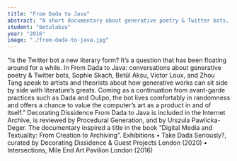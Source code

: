 ```yaml
---
title: "From Dada to Java"
abstract: "A short documentary about generative poetry & Twitter bots. In collaboration with Victor Loux, Sophie Skach, and Zhou Tang."
student: "betulaksu"
year: "2016"
image: "./from-dada-to-java.jpg"
---
```

“Is the Twitter bot a new literary form? It’s a question that has been floating around for a while. In From Dada to Java: conversations about generative poetry & Twitter bots, Sophie Skach, Betül Aksu, Victor Loux, and Zhou Tang speak to artists and theorists about how generative works can sit side by side with literature’s greats. Coming as a continuation from avant-garde practices such as Dada and Oulipo, the bot lives comfortably in randomness and offers a chance to value the computer’s art as a product in and of itself.”  Decorating Dissidence
From Dada to Java is included in the Internet Archive, is reviewed by Procedural Generation, and by Urszula Pawlicka-Deger. The documentary inspired a title in the book “Digital Media and Textuality: From Creation to Archiving”.
Exhibitions
• Take Dada Seriously?, curated by Decorating Dissidence & Guest Projects London (2020)
• Intersections, Mile End Art Pavilion London (2016)